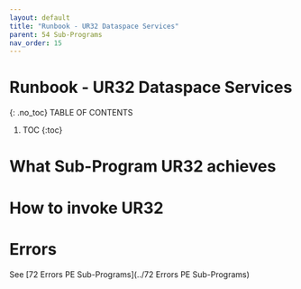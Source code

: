```yaml
---
layout: default
title: "Runbook - UR32 Dataspace Services"
parent: 54 Sub-Programs
nav_order: 15
---
```


# Runbook - UR32 Dataspace Services
{: .no_toc}
TABLE OF CONTENTS 
1. TOC
{:toc}  

# What Sub-Program UR32 achieves

# How to invoke UR32

# Errors
See [72 Errors PE Sub-Programs](../72 Errors PE Sub-Programs)
